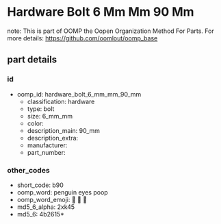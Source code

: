 # Hardware Bolt 6 Mm Mm 90 Mm  

note: This is part of OOMP the Oopen Organization Method For Parts. For more details: https://github.com/oomlout/oomp_base

##  part details





### id
* oomp_id: hardware_bolt_6_mm_mm_90_mm
  * classification: hardware
  * type: bolt
  * size: 6_mm_mm
  * color: 
  * description_main: 90_mm
  * description_extra: 
  * manufacturer: 
  * part_number: 

### other_codes
* short_code: b90
* oomp_word: penguin eyes poop
* oomp_word_emoji: :penguin: :eyes: :poop:
* md5_6_alpha: 2xk45
* md5_6: 4b2615* 